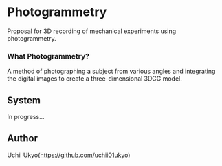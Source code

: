 # Photogrammetry
Proposal for 3D recording of mechanical experiments using photogrammetry.
  
### What Photogrammetry?
A method of photographing a subject from various angles and integrating the digital images to create a three-dimensional 3DCG model.
  
## System
In progress...
  
## Author
Uchii Ukyo(https://github.com/uchii01ukyo)
